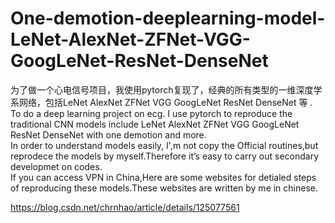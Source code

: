 # One-demotion-deeplearning-model-LeNet-AlexNet-ZFNet-VGG-GoogLeNet-ResNet-DenseNet

为了做一个心电信号项目，我使用pytorch复现了，经典的所有类型的一维深度学系网络，包括LeNet AlexNet ZFNet VGG GoogLeNet ResNet DenseNet 等 .  
To do a deep learning project on ecg. I use pytorch to reproduce the traditional CNN models include LeNet AlexNet ZFNet VGG GoogLeNet ResNet DenseNet with one demotion and more.  
In order to understand models easily, I',m not copy  the Official routines,but reprodece the models by myself.Therefore it’s easy to carry out secondary developmet on codes.  
If you can access VPN in China,Here are some websites for detialed steps of reproducing these models.These websites  are written by me in chinese.  


[https://blog.csdn.net/chrnhao/article/details/125077561  ](https://blog.csdn.net/chrnhao/category_11915081.html?spm=1001.2014.3001.5482)



